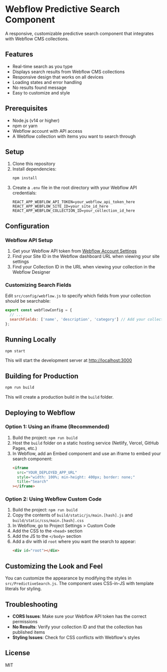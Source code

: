 # Webflow Predictive Search Component

A responsive, customizable predictive search component that integrates with Webflow CMS collections.

## Features

- Real-time search as you type
- Displays search results from Webflow CMS collections
- Responsive design that works on all devices
- Loading states and error handling
- No results found message
- Easy to customize and style

## Prerequisites

- Node.js (v14 or higher)
- npm or yarn
- Webflow account with API access
- A Webflow collection with items you want to search through

## Setup

1. Clone this repository
2. Install dependencies:
   ```bash
   npm install
   ```
3. Create a `.env` file in the root directory with your Webflow API credentials:
   ```
   REACT_APP_WEBFLOW_API_TOKEN=your_webflow_api_token_here
   REACT_APP_WEBFLOW_SITE_ID=your_site_id_here
   REACT_APP_WEBFLOW_COLLECTION_ID=your_collection_id_here
   ```

## Configuration

### Webflow API Setup

1. Get your Webflow API token from [Webflow Account Settings](https://webflow.com/dashboard/account)
2. Find your Site ID in the Webflow dashboard URL when viewing your site settings
3. Find your Collection ID in the URL when viewing your collection in the Webflow Designer

### Customizing Search Fields

Edit `src/config/webflow.js` to specify which fields from your collection should be searchable:

```javascript
export const webflowConfig = {
  // ...
  searchFields: ['name', 'description', 'category'] // Add your collection field names here
};
```

## Running Locally

```bash
npm start
```

This will start the development server at [http://localhost:3000](http://localhost:3000)

## Building for Production

```bash
npm run build
```

This will create a production build in the `build` folder.

## Deploying to Webflow

### Option 1: Using an iframe (Recommended)

1. Build the project: `npm run build`
2. Host the `build` folder on a static hosting service (Netlify, Vercel, GitHub Pages, etc.)
3. In Webflow, add an Embed component and use an iframe to embed your search component:
   ```html
   <iframe 
     src="YOUR_DEPLOYED_APP_URL" 
     style="width: 100%; min-height: 400px; border: none;"
     title="Search"
   ></iframe>
   ```

### Option 2: Using Webflow Custom Code

1. Build the project: `npm run build`
2. Copy the contents of `build/static/js/main.[hash].js` and `build/static/css/main.[hash].css`
3. In Webflow, go to Project Settings > Custom Code
4. Add the CSS to the `<head>` section
5. Add the JS to the `</body>` section
6. Add a div with id `root` where you want the search to appear:
   ```html
   <div id="root"></div>
   ```

## Customizing the Look and Feel

You can customize the appearance by modifying the styles in `src/PredictiveSearch.js`. The component uses CSS-in-JS with template literals for styling.

## Troubleshooting

- **CORS Issues**: Make sure your Webflow API token has the correct permissions
- **No Results**: Verify your collection ID and that the collection has published items
- **Styling Issues**: Check for CSS conflicts with Webflow's styles

## License

MIT
